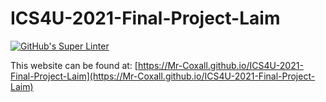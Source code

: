 # ICS4U-2021-Final-Project-Laim

[![GitHub's Super Linter](https://github.com/Mr-Coxall/ICS4U-2021-Final-Project-Laim/workflows/GitHub's%20Super%20Linter/badge.svg)](https://github.com/Mr-Coxall/ICS4U-2021-Final-Project-Laim/actions)

This website can be found at: [https://Mr-Coxall.github.io/ICS4U-2021-Final-Project-Laim](https://Mr-Coxall.github.io/ICS4U-2021-Final-Project-Laim)